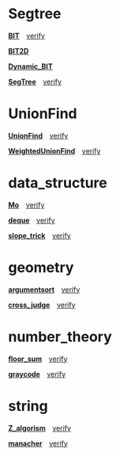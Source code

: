 # Segtree
[**BIT**](https://github.com/lif4635/harurun-s-library/blob/main/library/SegTree/BIT.py)&emsp;[verify](https://github.com/lif4635/harurun-s-library/blob/main/verify/SegTree/BIT.py)

[**BIT2D**](https://github.com/lif4635/harurun-s-library/blob/main/library/SegTree/BIT2D.py)

[**Dynamic_BIT**](https://github.com/lif4635/harurun-s-library/blob/main/library/SegTree/Dynamic_BIT.py)

[**SegTree**](https://github.com/lif4635/harurun-s-library/blob/main/library/SegTree/SegTree.py)&emsp;[verify](https://github.com/lif4635/harurun-s-library/blob/main/verify/SegTree/SegTree.py)

# UnionFind
[**UnionFind**](https://github.com/lif4635/harurun-s-library/blob/main/library/UnionFind/UnionFind.py)&emsp;[verify](https://github.com/lif4635/harurun-s-library/blob/main/verify/UnionFind/UnionFind.py)

[**WeightedUnionFind**](https://github.com/lif4635/harurun-s-library/blob/main/library/UnionFind/WeightedUnionFind.py)&emsp;[verify](https://github.com/lif4635/harurun-s-library/blob/main/verify/UnionFind/WeightedUnionFind.py)

# data_structure
[**Mo**](https://github.com/lif4635/harurun-s-library/blob/main/library/data_structure/Mo.py)&emsp;[verify](https://github.com/lif4635/harurun-s-library/blob/main/verify/data_structure/Mo.py)

[**deque**](https://github.com/lif4635/harurun-s-library/blob/main/library/data_structure/deque.py)&emsp;[verify](https://github.com/lif4635/harurun-s-library/blob/main/verify/data_structure/deque.py)

[**slope_trick**](https://github.com/lif4635/harurun-s-library/blob/main/library/data_structure/slope_trick.py)&emsp;[verify](https://github.com/lif4635/harurun-s-library/blob/main/verify/data_structure/slope_trick.py)

# geometry
[**argumentsort**](https://github.com/lif4635/harurun-s-library/blob/main/library/geometry/argumentsort.py)&emsp;[verify](https://github.com/lif4635/harurun-s-library/blob/main/verify/geometry/argumentsort.py)

[**cross_judge**](https://github.com/lif4635/harurun-s-library/blob/main/library/geometry/cross_judge.py)&emsp;[verify](https://github.com/lif4635/harurun-s-library/blob/main/verify/geometry/cross_judge.py)

# number_theory
[**floor_sum**](https://github.com/lif4635/harurun-s-library/blob/main/library/number_theory/floor_sum.py)&emsp;[verify](https://github.com/lif4635/harurun-s-library/blob/main/verify/number_theory/floor_sum.py)

[**graycode**](https://github.com/lif4635/harurun-s-library/blob/main/library/number_theory/graycode.py)&emsp;[verify](https://github.com/lif4635/harurun-s-library/blob/main/verify/number_theory/graycode.py)

# string
[**Z_algorism**](https://github.com/lif4635/harurun-s-library/blob/main/library/number_theory/Z_algorism.py)&emsp;[verify](https://github.com/lif4635/harurun-s-library/blob/main/verify/number_theory/Z_algorism.py)

[**manacher**](https://github.com/lif4635/harurun-s-library/blob/main/library/number_theory/manacher.py)&emsp;[verify](https://github.com/lif4635/harurun-s-library/blob/main/verify/number_theory/manacher.py)